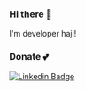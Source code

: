 ### Hi there 👋
I'm developer haji!

### Donate 💕
[![Linkedin Badge](https://img.shields.io/badge/Patreon-F96854?style=for-the-badge&logo=patreon&logoColor=white=https://www.patreon.com/haji9202/)](https://www.patreon.com/haji9202/)
<!--
**haji9202/haji9202** is a ✨ _special_ ✨ repository because its `README.md` (this file) appears on your GitHub profile.

Here are some ideas to get you started:

- 🔭 I’m currently working on ...
- 🌱 I’m currently learning ...
- 👯 I’m looking to collaborate on ...
- 🤔 I’m looking for help with ...
- 💬 Ask me about ...
- 📫 How to reach me: ...
- 😄 Pronouns: ...
- ⚡ Fun fact: ...
-->
